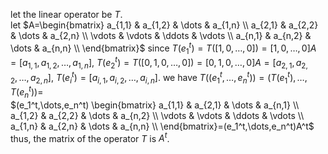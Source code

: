 let the linear operator be $T$.  
let
$A=\begin{bmatrix}
   a_{1,1} & a_{1,2} & \dots & a_{1,n} \\
   a_{2,1} & a_{2,2} & \dots & a_{2,n} \\
   \vdots & \vdots & \ddots & \vdots \\
   a_{n,1} & a_{n,2} & \dots & a_{n,n} \\
\end{bmatrix}$
since $T(e_1^t)=T([1,0,\dots,0])=[1,0,\dots,0]A=[a_{1,1} , a_{1,2} , \dots , a_{1,n}]$, $T(e_2^t)=T([0,1,0,\dots,0])=[0,1,0,\dots,0]A=[a_{2,1} , a_{2,2} , \dots , a_{2,n}]$, $T(e_i^t)=[a_{i,1} , a_{i,2} , \dots , a_{i,n}]$. we have $T((e_1^t,\dots,e_n^t))=(T(e_1^t),\dots,T(e_n^t))=$  
$(e_1^t,\dots,e_n^t)
\begin{bmatrix}
   a_{1,1} & a_{2,1} & \dots & a_{n,1} \\
   a_{1,2} & a_{2,2} & \dots & a_{n,2} \\
   \vdots & \vdots & \ddots & \vdots \\
   a_{1,n} & a_{2,n} & \dots & a_{n,n} \\
\end{bmatrix}=(e_1^t,\dots,e_n^t)A^t$
thus, the matrix of the operator $T$ is $A^t$.
